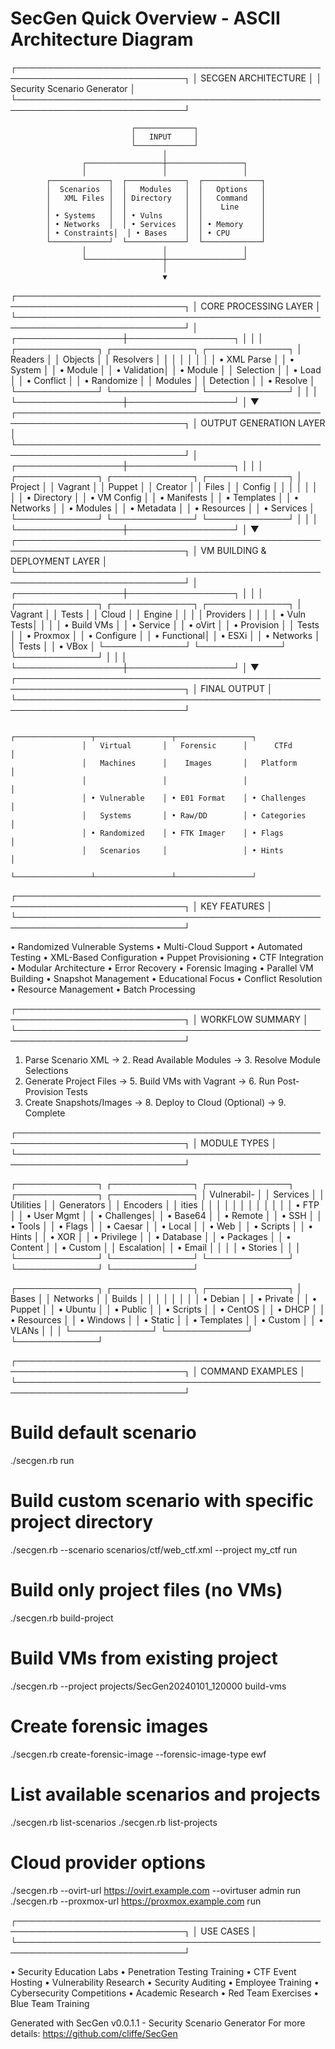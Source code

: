 # SecGen Quick Overview - ASCII Architecture Diagram

┌─────────────────────────────────────────────────────────────────────────────┐
│                          SECGEN ARCHITECTURE                                │
│                      Security Scenario Generator                            │
└─────────────────────────────────────────────────────────────────────────────┘

                               ┌─────────────┐
                               │   INPUT     │
                               └─────────────┘
                                      │
                    ┌─────────────────┼─────────────────┐
                    │                 │                 │
            ┌─────────────┐  ┌─────────────┐  ┌─────────────┐
            │  Scenarios  │  │   Modules   │  │   Options   │
            │   XML Files │  │ Directory   │  │   Command   │
            │             │  │             │  │    Line     │
            │ • Systems   │  │ • Vulns     │  │             │
            │ • Networks  │  │ • Services  │  │ • Memory    │
            │ • Constraints│  │ • Bases    │  │ • CPU       │
            └─────────────┘  └─────────────┘  └─────────────┘
                    │                 │                 │
                    └─────────────────┼─────────────────┘
                                      │
                                      ▼
┌─────────────────────────────────────────────────────────────────────────────┐
│                        CORE PROCESSING LAYER                                │
└─────────────────────────────────────────────────────────────────────────────┘
                                      │
                    ┌─────────────────┼─────────────────┐
                    │                 │                 │
            ┌─────────────┐  ┌─────────────┐  ┌─────────────┐
            │   Readers   │  │   Objects   │  │  Resolvers  │
            │             │  │             │  │             │
            │ • XML Parse │  │ • System    │  │ • Module    │
            │ • Validation│  │ • Module    │  │   Selection │
            │ • Load      │  │ • Conflict  │  │ • Randomize │
            │   Modules   │  │   Detection │  │ • Resolve   │
            └─────────────┘  └─────────────┘  └─────────────┘
                    │                 │                 │
                    └─────────────────┼─────────────────┘
                                      │
                                      ▼
┌─────────────────────────────────────────────────────────────────────────────┐
│                      OUTPUT GENERATION LAYER                               │
└─────────────────────────────────────────────────────────────────────────────┘
                                      │
                    ┌─────────────────┼─────────────────┐
                    │                 │                 │
            ┌─────────────┐  ┌─────────────┐  ┌─────────────┐
            │  Project    │  │   Vagrant   │  │   Puppet    │
            │   Creator   │  │   Files     │  │   Config    │
            │             │  │             │  │             │
            │ • Directory │  │ • VM Config │  │ • Manifests │
            │ • Templates │  │ • Networks  │  │ • Modules   │
            │ • Metadata  │  │ • Resources │  │ • Services  │
            └─────────────┘  └─────────────┘  └─────────────┘
                    │                 │                 │
                    └─────────────────┼─────────────────┘
                                      │
                                      ▼
┌─────────────────────────────────────────────────────────────────────────────┐
│                    VM BUILDING & DEPLOYMENT LAYER                           │
└─────────────────────────────────────────────────────────────────────────────┘
                                      │
                    ┌─────────────────┼─────────────────┐
                    │                 │                 │
            ┌─────────────┐  ┌─────────────┐  ┌─────────────┐
            │   Vagrant   │  │    Tests    │  │    Cloud    │
            │   Engine    │  │             │  │  Providers  │
            │             │  │ • Vuln Tests│  │             │
            │ • Build VMs │  │ • Service   │  │ • oVirt     │
            │ • Provision │  │   Tests     │  │ • Proxmox   │
            │ • Configure │  │ • Functional│  │ • ESXi      │
            │ • Networks  │  │   Tests     │  │ • VBox      │
            └─────────────┘  └─────────────┘  └─────────────┘
                    │                 │                 │
                    └─────────────────┼─────────────────┘
                                      │
                                      ▼
┌─────────────────────────────────────────────────────────────────────────────┐
│                             FINAL OUTPUT                                   │
└─────────────────────────────────────────────────────────────────────────────┘

                    ┌─────────────────┬─────────────────┬─────────────────┐
                    │   Virtual       │   Forensic      │      CTFd       │
                    │   Machines      │    Images       │   Platform      │
                    │                 │                 │                 │
                    │ • Vulnerable    │ • E01 Format    │ • Challenges    │
                    │   Systems       │ • Raw/DD        │ • Categories    │
                    │ • Randomized    │ • FTK Imager    │ • Flags         │
                    │   Scenarios     │                 │ • Hints         │
                    └─────────────────┴─────────────────┴─────────────────┘

┌─────────────────────────────────────────────────────────────────────────────┐
│                              KEY FEATURES                                   │
└─────────────────────────────────────────────────────────────────────────────┘

• Randomized Vulnerable Systems  • Multi-Cloud Support     • Automated Testing
• XML-Based Configuration        • Puppet Provisioning     • CTF Integration
• Modular Architecture           • Error Recovery          • Forensic Imaging
• Parallel VM Building           • Snapshot Management      • Educational Focus
• Conflict Resolution            • Resource Management      • Batch Processing

┌─────────────────────────────────────────────────────────────────────────────┐
│                           WORKFLOW SUMMARY                                  │
└─────────────────────────────────────────────────────────────────────────────┘

1. Parse Scenario XML → 2. Read Available Modules → 3. Resolve Module Selections
4. Generate Project Files → 5. Build VMs with Vagrant → 6. Run Post-Provision Tests
7. Create Snapshots/Images → 8. Deploy to Cloud (Optional) → 9. Complete

┌─────────────────────────────────────────────────────────────────────────────┐
│                              MODULE TYPES                                   │
└─────────────────────────────────────────────────────────────────────────────┘

┌─────────────┐ ┌─────────────┐ ┌─────────────┐ ┌─────────────┐ ┌─────────────┐
│ Vulnerabil- │ │  Services   │ │ Utilities   │ │ Generators  │ │  Encoders   │
│   ities     │ │             │ │             │ │             │ │             │
│             │ │ • FTP       │ │ • User Mgmt │ │ • Challenges│ │ • Base64    │
│ • Remote    │ │ • SSH       │ │ • Tools     │ │ • Flags     │ │ • Caesar    │
│ • Local     │ │ • Web       │ │ • Scripts   │ │ • Hints     │ │ • XOR       │
│ • Privilege │ │ • Database  │ │ • Packages  │ │ • Content   │ │ • Custom    │
│   Escalation│ │ • Email     │ │             │ │ • Stories   │ │             │
└─────────────┘ └─────────────┘ └─────────────┘ └─────────────┘ └─────────────┘

┌─────────────┐ ┌─────────────┐ ┌─────────────┐
│    Bases    │ │  Networks   │ │   Builds    │
│             │ │             │ │             │
│ • Debian    │ │ • Private   │ │ • Puppet    │
│ • Ubuntu    │ │ • Public    │ │ • Scripts   │
│ • CentOS    │ │ • DHCP      │ │ • Resources │
│ • Windows   │ │ • Static    │ │ • Templates │
│ • Custom    │ │ • VLANs     │ │             │
└─────────────┘ └─────────────┘ └─────────────┘

┌─────────────────────────────────────────────────────────────────────────────┐
│                           COMMAND EXAMPLES                                  │
└─────────────────────────────────────────────────────────────────────────────┘

# Build default scenario
./secgen.rb run

# Build custom scenario with specific project directory
./secgen.rb --scenario scenarios/ctf/web_ctf.xml --project my_ctf run

# Build only project files (no VMs)
./secgen.rb build-project

# Build VMs from existing project
./secgen.rb --project projects/SecGen20240101_120000 build-vms

# Create forensic images
./secgen.rb create-forensic-image --forensic-image-type ewf

# List available scenarios and projects
./secgen.rb list-scenarios
./secgen.rb list-projects

# Cloud provider options
./secgen.rb --ovirt-url https://ovirt.example.com --ovirtuser admin run
./secgen.rb --proxmox-url https://proxmox.example.com run

┌─────────────────────────────────────────────────────────────────────────────┐
│                              USE CASES                                     │
└─────────────────────────────────────────────────────────────────────────────┘

• Security Education Labs    • Penetration Testing Training
• CTF Event Hosting          • Vulnerability Research
• Security Auditing          • Employee Training
• Cybersecurity Competitions • Academic Research
• Red Team Exercises         • Blue Team Training

Generated with SecGen v0.0.1.1 - Security Scenario Generator
For more details: https://github.com/cliffe/SecGen